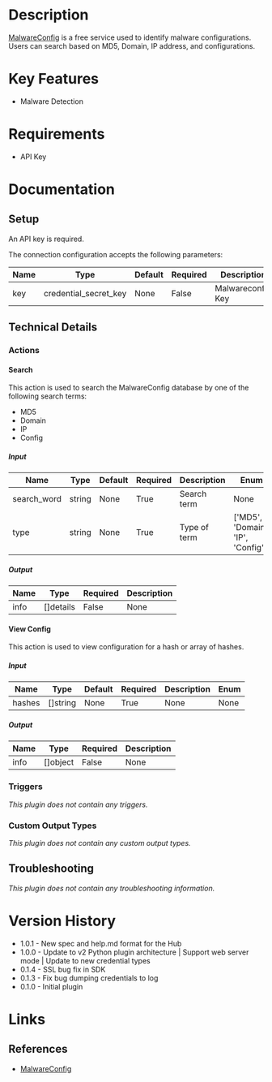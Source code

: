 # Description

[MalwareConfig](https://malwareconfig.com/) is a free service used to identify malware configurations.
Users can search based on MD5, Domain, IP address, and configurations.

# Key Features

* Malware Detection

# Requirements

* API Key

# Documentation

## Setup

An API key is required.

The connection configuration accepts the following parameters:

|Name|Type|Default|Required|Description|Enum|
|----|----|-------|--------|-----------|----|
|key|credential_secret_key|None|False|Malwareconfig Key|None|

## Technical Details

### Actions

#### Search

This action is used to search the MalwareConfig database by one of the following search terms:

* MD5
* Domain
* IP
* Config

##### Input

|Name|Type|Default|Required|Description|Enum|
|----|----|-------|--------|-----------|----|
|search_word|string|None|True|Search term|None|
|type|string|None|True|Type of term|['MD5', 'Domain', 'IP', 'Config']|

##### Output

|Name|Type|Required|Description|
|----|----|--------|-----------|
|info|[]details|False|None|

#### View Config

This action is used to view configuration for a hash or array of hashes.

##### Input

|Name|Type|Default|Required|Description|Enum|
|----|----|-------|--------|-----------|----|
|hashes|[]string|None|True|None|None|

##### Output

|Name|Type|Required|Description|
|----|----|--------|-----------|
|info|[]object|False|None|

### Triggers

_This plugin does not contain any triggers._

### Custom Output Types

_This plugin does not contain any custom output types._

## Troubleshooting

_This plugin does not contain any troubleshooting information._

# Version History

* 1.0.1 - New spec and help.md format for the Hub
* 1.0.0 - Update to v2 Python plugin architecture | Support web server mode | Update to new credential types
* 0.1.4 - SSL bug fix in SDK
* 0.1.3 - Fix bug dumping credentials to log
* 0.1.0 - Initial plugin

# Links

## References

* [MalwareConfig](https://malwareconfig.com/)

